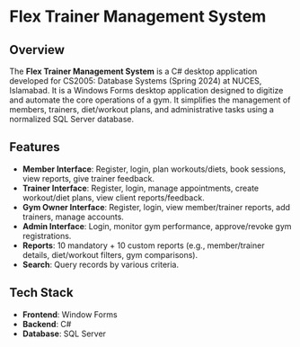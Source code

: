 # Flex Trainer Management System

## Overview
The **Flex Trainer Management System** is a C# desktop application developed for CS2005: Database Systems (Spring 2024) at NUCES, Islamabad. It is a Windows Forms desktop application designed to digitize and automate the core operations of a gym. It simplifies the management of members, trainers, diet/workout plans, and administrative tasks using a normalized SQL Server database.

## Features
- **Member Interface**: Register, login, plan workouts/diets, book sessions, view reports, give trainer feedback.
- **Trainer Interface**: Register, login, manage appointments, create workout/diet plans, view client reports/feedback.
- **Gym Owner Interface**: Register, login, view member/trainer reports, add trainers, manage accounts.
- **Admin Interface**: Login, monitor gym performance, approve/revoke gym registrations.
- **Reports**: 10 mandatory + 10 custom reports (e.g., member/trainer details, diet/workout filters, gym comparisons).
- **Search**: Query records by various criteria.

## Tech Stack
- **Frontend**: Window Forms 
- **Backend**: C#
- **Database**: SQL Server
